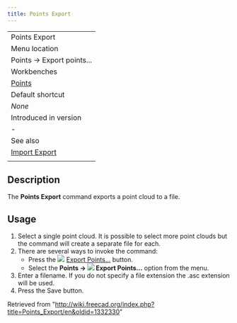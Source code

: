 ```yaml
---
title: Points Export
---
```


|                                                 |
| ----------------------------------------------- |
| Points Export                                   |
| Menu location                                   |
| Points → Export points...                       |
| Workbenches                                     |
| [Points](/Points_Workbench "Points Workbench")  |
| Default shortcut                                |
| _None_                                          |
| Introduced in version                           |
| -                                               |
| See also                                        |
| [Import Export](/Import_Export "Import Export") |
|                                                 |

## Description

The **Points Export** command exports a point cloud to a file.

## Usage

1. Select a single point cloud. It is possible to select more point clouds but the command will create a separate file for each.
2. There are several ways to invoke the command:
   - Press the ![](/images/Points_Export.svg) [Export Points...](/Points_Export "Points Export") button.
   - Select the **Points → ![](/images/Points_Export.svg) Export Points...** option from the menu.
3. Enter a filename. If you do not specify a file extension the .asc extension will be used.
4. Press the Save button.

Retrieved from "<http://wiki.freecad.org/index.php?title=Points_Export/en&oldid=1332330>"
